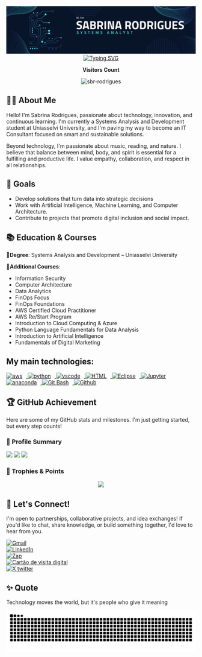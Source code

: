 <div align="center">
  <img src="https://raw.githubusercontent.com/sbr-rodrigues/sbr-rodrigues/main/img.png" alt="Imagem de capa" />

  <a href="https://git.io/typing-svg">
    <img src="https://readme-typing-svg.herokuapp.com/?color=ffd700&size=35&center=true&vCenter=true&width=1000&lines=Hello!+My+name+is+Sabrina+Rodrigues;Systems+Analyst;I'm+from+Brazil,+RJ;Turning+data+into+decisions;and+systems+into+solutions;Welcome!" alt="Typing SVG" />
  </a>

  <p><b>Visitors Count</b></p>
  <p>
    <img src="https://komarev.com/ghpvc/?username=sbr-rodrigues&label=Profile%20views&color=0e75b6&style=flat" alt="sbr-rodrigues" />
  </p>
</div>

<h2>👩‍💻 About Me</h2>

<p>Hello! I'm Sabrina Rodrigues, passionate about technology, innovation, and continuous learning. I'm currently a Systems Analysis and Development student at Uniasselvi University, and I'm paving my way to become an IT Consultant focused on smart and sustainable solutions.</p>
<p>Beyond technology, I'm passionate about music, reading, and nature. I believe that balance between mind, body, and spirit is essential for a fulfilling and productive life. I value empathy, collaboration, and respect in all relationships.</p>

<h2>🎯 Goals</h2>
<ul>
<li>Develop solutions that turn data into strategic decisions</li>
<li>Work with Artificial Intelligence, Machine Learning, and Computer Architecture.</li>
<li>Contribute to projects that promote digital inclusion and social impact.</li>
</ul>

<h2>📚 Education & Courses</h2>

<p><strong>🔹Degree</strong>: Systems Analysis and Development – Uniasselvi University</p>
<p><strong>🔹Additional Courses</strong>:</p>
<ul>
<li>Information Security</li>
<li>Computer Architecture</li>
<li>Data Analytics</li>
<li>FinOps Focus</li>
<li>FinOps Foundations</li>
<li>AWS Certified Cloud Practitioner</li>
<li>AWS Re/Start Program</li>
<li>Introduction to Cloud Computing & Azure</li>
<li>Python Language Fundamentals for Data Analysis</li>
<li>Introduction to Artificial Intelligence</li>
<li>Fundamentals of Digital Marketing</li>
</ul>
<h2>
<h2>My main technologies:</h2>

<a href="https://aws.amazon.com/pt/?nc2=h_lg" target="_blank" rel="noreferrer">
  <img alt="aws" height="50px" style="padding-right:10px;" src="https://download.logo.wine/logo/Amazon_Web_Services/Amazon_Web_Services-Logo.wine.png" />
</a>
<a href="https://www.python.org/" target="_blank" rel="noreferrer">
  <img alt="python" height="50px" style="padding-right:10px;" src="https://cdn.jsdelivr.net/gh/devicons/devicon/icons/python/python-original.svg" />
</a>
<a href="https://code.visualstudio.com/" target="_blank" rel="noreferrer">
  <img alt="vscode" height="50px" style="padding-right:10px;" src="https://cdn.jsdelivr.net/gh/devicons/devicon/icons/vscode/vscode-original.svg" />
</a>
<a href="https://pt.wikipedia.org/wiki/HTML" target="_blank" rel="noreferrer">
  <img alt="HTML" height="50px" style="padding-right:10px;" src="https://upload.wikimedia.org/wikipedia/commons/6/61/HTML5_logo_and_wordmark.svg" />
</a>
<a href="https://www.eclipse.org/" target="_blank" rel="noreferrer">
  <img alt="Eclipse" height="50px" style="padding-right:10px;" src="https://cdn.freebiesupply.com/logos/large/2x/eclipse-11-logo-svg-vector.svg" />
</a>
<a href="http://jupyter.org/" target="_blank" rel="noreferrer">
  <img alt="Jupyter" height="50px" style="padding-right:10px;" src="https://cdn.jsdelivr.net/gh/devicons/devicon/icons/jupyter/jupyter-original-wordmark.svg" />
</a>
<a href="https://www.anaconda.com" target="_blank" rel="noreferrer">
  <img alt="anaconda" height="50px" style="padding-right:10px;" src="https://cdn.jsdelivr.net/gh/devicons/devicon/icons/anaconda/anaconda-original.svg" />
</a>
<a href="https://git-scm.com/downloads" target="_blank" rel="noreferrer">
  <img alt="Git Bash" height="50px" style="padding-right:10px;" src="https://cdn.worldvectorlogo.com/logos/git-bash.svg" />
</a>
<a href="https://github.com/SabrinaRodrigues" target="_blank" rel="noreferrer">
  <img alt="Github" height="50px" style="padding-right:10px;" src="https://cdn.jsdelivr.net/gh/devicons/devicon/icons/git/git-original.svg" />
</a>

<h2>🏆 GitHub Achievement</h2>
<p>Here are some of my GitHub stats and milestones. I'm just getting started, but every step counts!</p>

<h3>🔹 Profile Summary</h3>
<img src="http://github-profile-summary-cards.vercel.app/api/cards/stats?username=SabrinaRodrigues&theme=tokyonight" />
<img src="http://github-profile-summary-cards.vercel.app/api/cards/most-commit-language?username=SabrinaRodrigues&theme=tokyonight" />
<img src="http://github-profile-summary-cards.vercel.app/api/cards/profile-details?username=SabrinaRodrigues&theme=tokyonight" />

<h3>🔹 Trophies & Points</h3>
<p align="center">
  <img src="https://github-profile-trophy.vercel.app/?username=SabrinaRodrigues&theme=dracula&row=2&no-bg=true&column=3&margin-w=15&margin-h=15" />
</p>

<h2>🤝 Let's Connect!</h2>
<p>I'm open to partnerships, collaborative projects, and idea exchanges! If you'd like to chat, share knowledge, or build something together, I'd love to hear from you.</p>

<a href="mailto:sabrina.idev@gmail.com" target="_blank" rel="noreferrer">
  <img alt="Gmail" height="45px" style="padding-right:10px;" src="https://upload.wikimedia.org/wikipedia/commons/7/7e/Gmail_icon_%282020%29.svg" />
</a>
<br>
<a href="https://www.linkedin.com/in/sabrina-rodrigues-36b820270/" target="_blank" rel="noreferrer">
  <img alt="LinkedIn" height="50px" style="padding-right:10px;" src="https://upload.wikimedia.org/wikipedia/commons/thumb/8/81/LinkedIn_icon.svg/800px-LinkedIn_icon.svg.png?20210220164014" />
</a>
<br>
<a href="https://wa.me/5521976655246?text=Bem+vindo+%21+me+chamo%2C+Sabrina+Rodrigues" target="_blank" rel="noreferrer">
  <img alt="Zap" height="50px" style="padding-right:10px;" src="https://upload.wikimedia.org/wikipedia/commons/6/6b/WhatsApp.svg" />
</a>
<br>
<a href="https://sbr-rodrigues.github.io/Profile/" target="_blank" rel="noreferrer">
  <img alt="Cartão de visita digital" height="50px" style="padding-right:10px;" src="https://cdn-icons-png.freepik.com/512/15422/15422754.png" />
<br>
<a href="https://x.com/SabrinaIdev" target="_blank" rel="noreferrer">
  <img alt="X twitter" height="50px" style="padding-right:10px;" src="https://tse2.mm.bing.net/th/id/OIP.Xn27U1Y5z0KR-wPnCt-v0QHaG0?cb=12&rs=1&pid=ImgDetMain&o=7&rm=3" />
</a>

<h2>✨ Quote</h2>
<p>Technology moves the world, but it's people who give it meaning</p>

<picture align="center">
  <source media="(prefers-color-scheme: dark)" srcset="https://raw.githubusercontent.com/sbr-rodrigues/sbr-rodrigues/output/github-contribution-grid-snake-dark.svg">
  <source media="(prefers-color-scheme: light)" srcset="https://raw.githubusercontent.com/sbr-rodrigues/sbr-rodrigues/output/github-contribution-grid-snake.svg">
  <img align="center" alt="github contribution grid snake animation" src="https://raw.githubusercontent.com/sbr-rodrigues/sbr-rodrigues/output/github-contribution-grid-snake.svg">
</picture>
